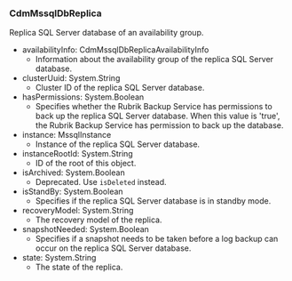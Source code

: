 ### CdmMssqlDbReplica
Replica SQL Server database of an availability group.

- availabilityInfo: CdmMssqlDbReplicaAvailabilityInfo
  - Information about the availability group of the replica SQL Server database.
- clusterUuid: System.String
  - Cluster ID of the replica SQL Server database.
- hasPermissions: System.Boolean
  - Specifies whether the Rubrik Backup Service has permissions to back up the replica SQL Server database. When this value is 'true', the Rubrik Backup Service has permission to back up the database.
- instance: MssqlInstance
  - Instance of the replica SQL Server database.
- instanceRootId: System.String
  - ID of the root of this object.
- isArchived: System.Boolean
  - Deprecated. Use `isDeleted` instead.
- isStandBy: System.Boolean
  - Specifies if the replica SQL Server database is in standby mode.
- recoveryModel: System.String
  - The recovery model of the replica.
- snapshotNeeded: System.Boolean
  - Specifies if a snapshot needs to be taken before a log backup can occur on the replica SQL Server database.
- state: System.String
  - The state of the replica.
